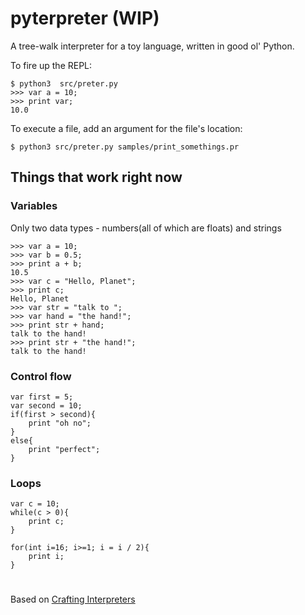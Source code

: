 
# pyterpreter (WIP)
A tree-walk interpreter for a toy language, written in good ol' Python.

To fire up the REPL:

    $ python3  src/preter.py
    >>> var a = 10;
    >>> print var;
    10.0
To execute a file, add an argument for the file's location:

    $ python3 src/preter.py samples/print_somethings.pr

## Things that work right now
### Variables
Only two data types - numbers(all of which are floats) and strings

    >>> var a = 10;
    >>> var b = 0.5;
    >>> print a + b;
    10.5
    >>> var c = "Hello, Planet";
    >>> print c;
    Hello, Planet
    >>> var str = "talk to ";
    >>> var hand = "the hand!";
    >>> print str + hand;
    talk to the hand!
    >>> print str + "the hand!";
    talk to the hand!
### Control flow

    var first = 5;
    var second = 10;
    if(first > second){
	    print "oh no";
    }
    else{
	    print "perfect";
    }

### Loops

    var c = 10;
    while(c > 0){
	    print c;
    }
    
    for(int i=16; i>=1; i = i / 2){
	    print i;
    }
#
Based on [Crafting Interpreters](https://craftinginterpreters.com "Crafting Interpreters")
